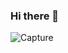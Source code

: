 ### Hi there 👋

![Capture](https://user-images.githubusercontent.com/66886190/146686720-d3879065-5162-4c0e-b9c8-d25c0bd88cff.PNG)




